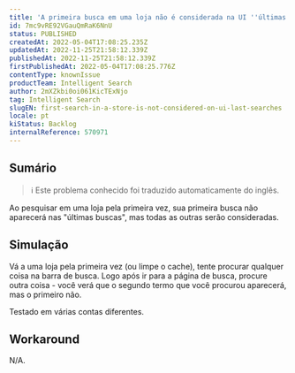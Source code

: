 ```yaml
---
title: 'A primeira busca em uma loja não é considerada na UI ''últimas buscas''.'
id: 7mc9vRE92VGauQmRaK6NnU
status: PUBLISHED
createdAt: 2022-05-04T17:08:25.235Z
updatedAt: 2022-11-25T21:58:12.339Z
publishedAt: 2022-11-25T21:58:12.339Z
firstPublishedAt: 2022-05-04T17:08:25.776Z
contentType: knownIssue
productTeam: Intelligent Search
author: 2mXZkbi0oi061KicTExNjo
tag: Intelligent Search
slugEN: first-search-in-a-store-is-not-considered-on-ui-last-searches
locale: pt
kiStatus: Backlog
internalReference: 570971
---
```


## Sumário

>ℹ️ Este problema conhecido foi traduzido automaticamente do inglês.


Ao pesquisar em uma loja pela primeira vez, sua primeira busca não aparecerá nas "últimas buscas", mas todas as outras serão consideradas.



## Simulação


Vá a uma loja pela primeira vez (ou limpe o cache), tente procurar qualquer coisa na barra de busca. Logo após ir para a página de busca, procure outra coisa - você verá que o segundo termo que você procurou aparecerá, mas o primeiro não.

Testado em várias contas diferentes.



## Workaround


N/A.

